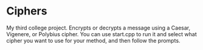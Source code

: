 # Ciphers
My third college project. Encrypts or decrypts a message using a Caesar, Vigenere, or Polybius cipher.
You can use start.cpp to run it and select what cipher you want to use for your method, and then follow the prompts.
